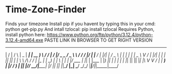 # Time-Zone-Finder
Finds your timezone
Install pip if you havent by typing this in your cmd:
python get-pip.py
And intall tzlocal:
pip install tzlocal
Requires Python, install python here: https://www.python.org/ftp/python/3.12.4/python-3.12.4-amd64.exe
PASTE LINK IN BROWSER TO GET RIGHT VERSION



  __  __    _    ____  _____   ______   __  __  __  ___ _____ _____        _____ ____  _ ____  _____ 
 |  \/  |  / \  |  _ \| ____| | __ ) \ / / |  \/  |/ _ \_   _/ _ \ \      / /_ _/ ___|/ |___ \|___ / 
 | |\/| | / _ \ | | | |  _|   |  _ \\ V /  | |\/| | | | || || | | \ \ /\ / / | |\___ \| | __) | |_ \ 
 | |  | |/ ___ \| |_| | |___  | |_) || |   | |  | | |_| || || |_| |\ V  V /  | | ___) | |/ __/ ___) |
 |_|  |_/_/   \_\____/|_____| |____/ |_|   |_|  |_|\___/ |_| \___/  \_/\_/  |___|____/|_|_____|____/ 
                                                                                                     
